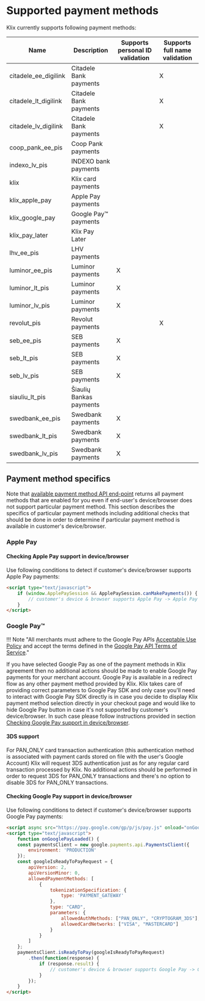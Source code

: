 # Supported payment methods

Klix currently supports following payment methods:

| Name                  | Description                 | Supports personal ID validation | Supports full name validation |
|-----------------------|-----------------------------|---------------------------------|-------------------------------|
| citadele_ee_digilink  | Citadele Bank payments      |                                 |               X               |
| citadele_lt_digilink  | Citadele Bank payments      |                                 |               X               |
| citadele_lv_digilink  | Citadele Bank payments      |                                 |               X               |
| coop_pank_ee_pis      | Coop Pank payments          |                                 |                               |
 | indexo_lv_pis         | INDEXO bank payments        |                                 |                               |
| klix                  | Klix card payments          |                                 |                               |
| klix_apple_pay        | Apple Pay payments          |                                 |                               |
| klix_google_pay       | Google Pay™ payments        |                                 |                               |
| klix_pay_later        | Klix Pay Later              |                                 |                               |
| lhv_ee_pis            | LHV payments                |                                 |                               |
| luminor_ee_pis        | Luminor payments            |                X                |                               |
| luminor_lt_pis        | Luminor payments            |                X                |                               |
| luminor_lv_pis        | Luminor payments            |                X                |                               |
| revolut_pis           | Revolut payments            |                                 |               X               |
| seb_ee_pis            | SEB payments                |                X                |                               |
| seb_lt_pis            | SEB payments                |                X                |                               |
| seb_lv_pis            | SEB payments                |                X                |                               |
| siauliu_lt_pis        | Šiaulių Bankas payments     |                                 |                               |
| swedbank_ee_pis       | Swedbank payments           |                X                |                               |
| swedbank_lt_pis       | Swedbank payments           |                X                |                               |
| swedbank_lv_pis       | Swedbank payments           |                X                |                               |

## Payment method specifics

Note that [available payment method API end-point](../api/#get-list-of-available-payment-methods) returns all payment methods that are enabled for you even if end-user's device/browser does not support particular payment method. This section describes the specifics of particular payment methods including additional checks that should be done in order to determine if particular payment method is available in customer's device/browser.

### Apple Pay

#### Checking Apple Pay support in device/browser

Use following conditions to detect if customer's device/browser supports Apple Pay payments:

```html
<script type="text/javascript">
    if (window.ApplePaySession && ApplePaySession.canMakePayments()) {
        // customer's device & browser supports Apple Pay -> Apple Pay payment button should be included in payment method list
    }
</script>
```

### Google Pay™

!!! Note "All merchants must adhere to the Google Pay APIs [Acceptable Use Policy](https://payments.developers.google.com/terms/aup) and accept the terms defined in the [Google Pay API Terms of Service](https://payments.developers.google.com/terms/sellertos)."

If you have selected Google Pay as one of the payment methods in Klix agreement then no additional actions should be made to enable Google Pay payments for your merchant account. Google Pay is available in a redirect flow as any other payment method provided by Klix. Klix takes care of providing correct parameters to Google Pay SDK and only case you'll need to interact with Google Pay SDK directly is in case you decide to display Klix payment method selection directly in your checkout page and would like to hide Google Pay button in case it's not supported by customer's device/browser. In such case please follow instructions provided in section [Checking Google Pay support in device/browser](#checking-google-pay-support-in-devicebrowser).

#### 3DS support

For PAN_ONLY card transaction authentication (this authentication method is associated with payment cards stored on file with the user's Google Account) Klix will request 3DS authentication just as for any regular card transaction processed by Klix. No additional actions should be performed in order to request 3DS for PAN_ONLY transactions and there's no option to disable 3DS for PAN_ONLY transactions.

#### Checking Google Pay support in device/browser

Use following conditions to detect if customer's device/browser supports Google Pay payments:

```html
<script async src="https://pay.google.com/gp/p/js/pay.js" onload="onGooglePayLoaded()"></script>
<script type="text/javascript">
    function onGooglePayLoaded() {
    const paymentsClient = new google.payments.api.PaymentsClient({
        environment: 'PRODUCTION'
    });
    const googleIsReadyToPayRequest = {
        apiVersion: 2,
        apiVersionMinor: 0,
        allowedPaymentMethods: [
            {
                tokenizationSpecification: {
                    type: 'PAYMENT_GATEWAY'
                },
                type: "CARD",
                parameters: {
                    allowedAuthMethods: ["PAN_ONLY", "CRYPTOGRAM_3DS"],
                    allowedCardNetworks: ["VISA", "MASTERCARD"]
                }
            }
        ]
    };
    paymentsClient.isReadyToPay(googleIsReadyToPayRequest)
        .then(function(response) {
            if (response.result) {
                // customer's device & browser supports Google Pay -> Google Pay payment button should be included in payment method list
            }
        });
    }
</script>
```